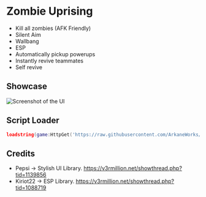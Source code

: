 # Zombie Uprising

- Kill all zombies (AFK Friendly)
- Silent Aim
- Wallbang
- ESP
- Automatically pickup powerups
- Instantly revive teammates
- Self revive

## Showcase

![Screenshot of the UI](https://i.imgur.com/ywZ7WEg.png)

## Script Loader

```lua
loadstring(game:HttpGet('https://raw.githubusercontent.com/ArkaneWorks/Zombie-Uprising/main/MAIN_LOADER'))()
```

## Credits
- Pepsi -> Stylish UI Library. https://v3rmillion.net/showthread.php?tid=1139856
- Kiriot22 -> ESP Library. https://v3rmillion.net/showthread.php?tid=1088719
